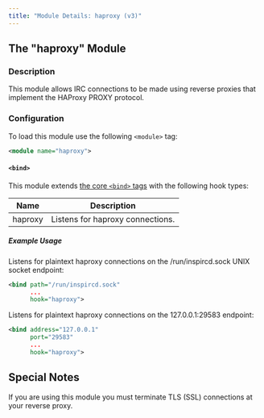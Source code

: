 ```yaml
---
title: "Module Details: haproxy (v3)"
---
```


## The "haproxy" Module

### Description

This module allows IRC connections to be made using reverse proxies that implement the HAProxy PROXY protocol.

### Configuration

To load this module use the following `<module>` tag:

```xml
<module name="haproxy">
```

#### `<bind>`

This module extends [the core `<bind>` tags](/3/configuration#bind) with the following hook types:

Name    | Description
------- | -----------
haproxy | Listens for haproxy connections.

##### Example Usage

Listens for plaintext haproxy connections on the /run/inspircd.sock UNIX socket endpoint:

```xml
<bind path="/run/inspircd.sock"
      ...
      hook="haproxy">
```

Listens for plaintext haproxy connections on the 127.0.0.1:29583 endpoint:

```xml
<bind address="127.0.0.1"
      port="29583"
      ...
      hook="haproxy">
```

## Special Notes

If you are using this module you must terminate TLS (SSL) connections at your reverse proxy.
